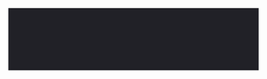 
<img src="https://github.com/MerouaneBellaha/MerouaneBellaha/blob/master/Rectangle 1.png" />

<!--
## I'm currently using:  
• MVC, OOP  
• Communication patterns: Protocol Delegate, NotificationCenter, Completion Handler  
• Generic networking, Result type, JSON  
• Data Persistance: Generic CoreData, UserDefaults   
• Apis: translate.googleapis.com, coinapi.io, api.openweathermap.org, api.themoviedb.org, fixer.io  
• Unit test  
## What are my next focus point:  
• MVVM  
• TDD  
• Alamofire, Realm  
• UICollectionView   
• SwiftUI   
• Animation  
-->
